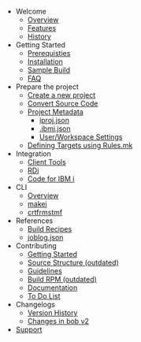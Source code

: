 - Welcome
  - [Overview](welcome/overview.md)
  - [Features](welcome/features.md) 
  - [History](welcome/history.md) 
- Getting Started
  - [Prerequisties](getting-started/prerequisites.md)
  - [Installation](getting-started/installation)
  - [Sample Build](getting-started/sample-build.md) 
  - [FAQ](getting-started/faq.md) 
- Prepare the project
  - [Create a new project](prepare-the-project/create-a-new-project.md)
  - [Convert Source Code](prepare-the-project/convert-source-code.md)
  - [Project Metadata](prepare-the-project/project-metadata)
    - [iproj.json](prepare-the-project/iproj-json)
    - [.ibmi.json](prepare-the-project/ibmi-json)
    - [User/Workspace Settings](prepare-the-project/user-workspace-settings)
  - [Defining Targets using Rules.mk](prepare-the-project/rules.mk.md)
- Integration
  - [Client Tools](integration/client-tools.md) 
  - [RDi](integration/rdi.md)
  - [Code for IBM i](integration/code-for-ibm-i.md) 
- CLI
  - [Overview](cli/overview)
  - [makei](cli/makei)
  - [crtfrmstmf](cli/crtfrmstmf)
- References
  - [Build Recipes](reference/recipes.md)
  - [joblog.json](reference/joblog-json.md) 
- Contributing
  - [Getting Started](contributing/getting-started.md)
  - [Source Structure (outdated)](contributing/source-structure.md)
  - [Guidelines](contributing/guidelines)
  - [Build RPM (outdated)](contributing/build-rpm)
  - [Documentation](contributing/documentation.md) 
  - [To Do List](contributing/to-do.md)
- Changelogs
  - [Version History](changelogs/changelogs.md)
  - [Changes in bob v2](changelogs/changes-v2.md) 
- [Support](Support.md)
